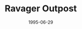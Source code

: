 ---
mission_id: ravager
slug: "ravager-outpost"
editorsChoice:
title: "Ravager Outpost"
authors: 
    - "Rick Schmidt"
date: 1995-06-29
filename: "/missions/ravage15.zip"
description: "On your way back to regroup with the Rebels after stealing the Death Star plans you are captured by Boba Fett. He hands you over to the Imperials who in turn transport you to Ravager Outpost to await execution via Kell Dragon for crimes against the Empire. Your job is to somehow avoid certain death, make your way into the outpost to recover the plans and then find your way to your ship to escape."
cover: "ravager.png"
levelReplaced:	JABSHIP
difficulty: yes
bm:	no
fme: no
wax: no
three_do: yes
voc: yes
gmd: no
vue: no
lfd: no
base: "New level from scratch" 
editors: "DFUSE 1.00"

---